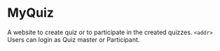 # MyQuiz

A website to create quiz or to participate in the created quizzes.
`<addr>` Users can login as Quiz master or Participant.
